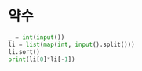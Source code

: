 # 약수

```python
_ = int(input())
li = list(map(int, input().split()))
li.sort()
print(li[0]*li[-1])
```

